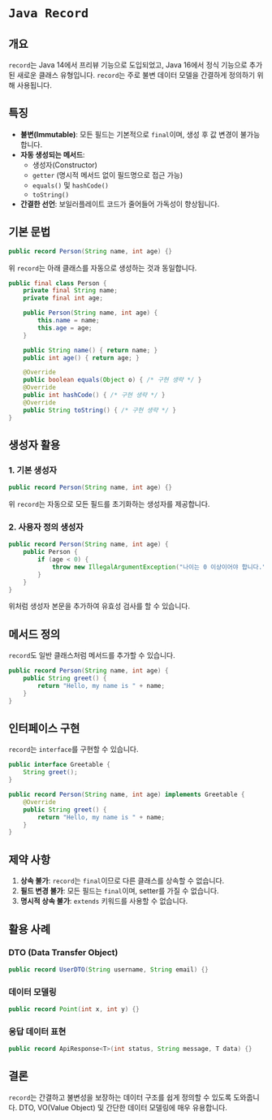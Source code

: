 # `Java Record`

## 개요
`record`는 Java 14에서 프리뷰 기능으로 도입되었고, Java 16에서 정식 기능으로 추가된 새로운 클래스 유형입니다.
`record`는 주로 불변 데이터 모델을 간결하게 정의하기 위해 사용됩니다.

## 특징
- **불변(Immutable)**: 모든 필드는 기본적으로 `final`이며, 생성 후 값 변경이 불가능합니다.
- **자동 생성되는 메서드**:
    - 생성자(Constructor)
    - `getter` (명시적 메서드 없이 필드명으로 접근 가능)
    - `equals()` 및 `hashCode()`
    - `toString()`
- **간결한 선언**: 보일러플레이트 코드가 줄어들어 가독성이 향상됩니다.

## 기본 문법
```java
public record Person(String name, int age) {}
```
위 `record`는 아래 클래스를 자동으로 생성하는 것과 동일합니다.

```java
public final class Person {
    private final String name;
    private final int age;

    public Person(String name, int age) {
        this.name = name;
        this.age = age;
    }

    public String name() { return name; }
    public int age() { return age; }

    @Override
    public boolean equals(Object o) { /* 구현 생략 */ }
    @Override
    public int hashCode() { /* 구현 생략 */ }
    @Override
    public String toString() { /* 구현 생략 */ }
}
```

## 생성자 활용
### 1. 기본 생성자
```java
public record Person(String name, int age) {}
```
위 `record`는 자동으로 모든 필드를 초기화하는 생성자를 제공합니다.

### 2. 사용자 정의 생성자
```java
public record Person(String name, int age) {
    public Person {
        if (age < 0) {
            throw new IllegalArgumentException("나이는 0 이상이어야 합니다.");
        }
    }
}
```
위처럼 생성자 본문을 추가하여 유효성 검사를 할 수 있습니다.

## 메서드 정의
`record`도 일반 클래스처럼 메서드를 추가할 수 있습니다.

```java
public record Person(String name, int age) {
    public String greet() {
        return "Hello, my name is " + name;
    }
}
```

## 인터페이스 구현
`record`는 `interface`를 구현할 수 있습니다.

```java
public interface Greetable {
    String greet();
}

public record Person(String name, int age) implements Greetable {
    @Override
    public String greet() {
        return "Hello, my name is " + name;
    }
}
```

## 제약 사항
1. **상속 불가**: `record`는 `final`이므로 다른 클래스를 상속할 수 없습니다.
2. **필드 변경 불가**: 모든 필드는 `final`이며, setter를 가질 수 없습니다.
3. **명시적 상속 불가**: `extends` 키워드를 사용할 수 없습니다.

## 활용 사례
### DTO (Data Transfer Object)
```java
public record UserDTO(String username, String email) {}
```
### 데이터 모델링
```java
public record Point(int x, int y) {}
```
### 응답 데이터 표현
```java
public record ApiResponse<T>(int status, String message, T data) {}
```

## 결론
`record`는 간결하고 불변성을 보장하는 데이터 구조를 쉽게 정의할 수 있도록 도와줍니다.
DTO, VO(Value Object) 및 간단한 데이터 모델링에 매우 유용합니다.
